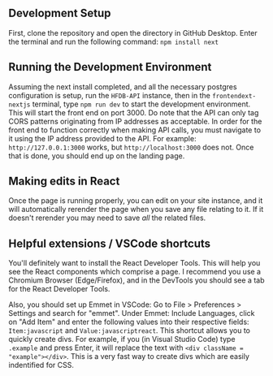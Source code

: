 ## Development Setup
First, clone the repository and open the directory in GitHub Desktop. Enter the terminal and run the following command: ```npm install next```

## Running the Development Environment
Assuming the next install completed,
and all the necessary postgres configuration is setup, run the ```HFDB-API``` instance, then in the ```frontendext-nextjs``` terminal, type ```npm run dev``` to start the development environment. This will start the front end on port 3000. Do note that the API can only tag CORS patterns originating from IP addresses as acceptable. In order for the front end to function correctly when making API calls, you must navigate to it using the IP address provided to the API. For example: ```http://127.0.0.1:3000``` works, but ```http://localhost:3000``` does not. Once that is done, you should end up on the landing page.

## Making edits in React
Once the page is running properly, you can edit on your site instance, and it will automatically rerender the page when you save any file relating to it. If it doesn't rerender you may need to save *all* the related files.

## Helpful extensions / VSCode shortcuts
You'll definitely want to install the React Developer Tools. This will help you see the React components which comprise a page. I recommend you use a Chromium Browser (Edge/Firefox), and in the DevTools you should see a tab for the React Developer Tools.

Also, you should set up Emmet in VSCode: Go to File > Preferences > Settings and search for "emmet". Under Emmet: Include Languages, click on "Add Item" and enter the following values into their respective fields: ```Item:javascript``` and ```Value:javascriptreact```. This shortcut allows you to quickly create divs. For example, if you (in Visual Studio Code) type ```.example``` and press Enter, it will replace the text with ```<div className = "example"></div>```. This is a very fast way to create divs which are easily indentified for CSS.
